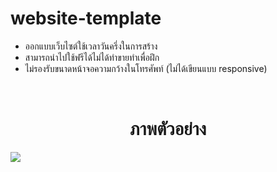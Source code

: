 # website-template
- ออกแบบเว็บไซต์ใช้เวลาวันครึ่งในการสร้าง
- สามารถนำไปใช้ฟรีได้ไม่ได้ทำขายทำเพื่อฝึก
- ไม่รองรับขนาดหน้าจอความกว้างในโทรศัพท์ (ไม่ได้เขียนแบบ responsive)

<br>
<h1 align="center">ภาพตัวอย่าง</h1>
<img src="https://github.com/VarinCode/website-template/blob/main/preview/restaurant.png?raw=true">
